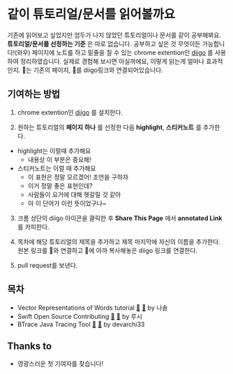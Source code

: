 # 같이 튜토리얼/문서를 읽어볼까요
기존에 읽어보고 싶었지만 엄두가 나지 않았던 튜토리얼이나 문서를 같이 공부해봐요. **튜토리얼/문서를 선정하는 기준** 은 따로 없습니다. 공부하고 싶은 것 무엇이든 가능합니다!(와우) 페이지에 노트를 하고 밑줄을 칠 수 있는 chrome extention인 [diigo](https://chrome.google.com/webstore/detail/diigo-web-collector-captu/pnhplgjpclknigjpccbcnmicgcieojbh?hl=ko) 를 사용하여 정리하였습니다. 실제로 경험해 보시면 아실꺼에요, 이렇게 읽는게 얼마나 효과적인지. 🔗는 기존의 페이지, 🍎를 diigo링크와 연결되어있습니다.

## 기여하는 방법

1. chrome extention인 [diigo](https://chrome.google.com/webstore/detail/diigo-web-collector-captu/pnhplgjpclknigjpccbcnmicgcieojbh?hl=ko) 를 설치한다.

2. 원하는 튜토리얼의 **페이지 하나** 를 선정한 다음 **highlight**, **스티커노트** 를 추가한다.
  - highlight는 이럴때 추가해요
    - 내용상 이 부분은 중요해!
  - 스티커노트는 이럴 때 추가해요
    - 이 표현은 정말 모르겠어! 조언을 구하자
    - 이거 정말 좋은 표현인데?
    - 사람들이 요거에 대해 헷갈릴 것 같아
    - 아 이 단어가 이런 뜻이었구나~

3. 크롬 상단의 diigo 아이콘을 클릭한 후 **Share This Page** 에서 **annotated Link** 를 카피한다.
4. 목차에 해당 튜토리얼의 제목을 추가하고 제목 마지막에 자신의 이름을 추가한다. 원본 링크를 🔗와 연결하고 🍎에 아까 복사해놓은 diigo 링크를 연결한다.

5. pull request를 보낸다.


## 목차
- Vector Representations of Words tutorial [🔗](https://www.tensorflow.org/versions/r0.9/tutorials/word2vec/index.html) [🍎]() by 나솔
- Swift Open Source Contributing [🔗](https://swift.org/contributing/) [🍎](https://diigo.com/08t1l7) by 루시
- BTrace Java Tracing Tool [🔗](https://kenai.com/projects/btrace/pages/UserGuide/) [🍎](https://diigo.com/08t47e7) by devarchi33


## Thanks to
- 영광스러운 첫 기여자를 찾습니다!
